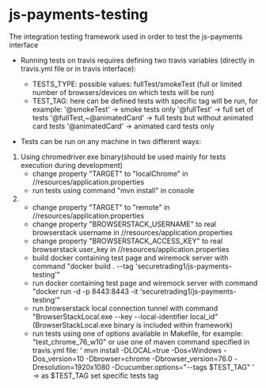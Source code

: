 # js-payments-testing
The integration testing framework used in order to test the js-payments interface

- Running tests on travis requires defining two travis variables (directly in travis.yml file or in travis interface):
    - TESTS_TYPE: possible values: fullTest/smokeTest (full or limited number of browsers/devices on which tests will be run)
    - TEST_TAG: here can be defined tests with specific tag will be run, for example:
        '@smokeTest' -> smoke tests only
        '@fullTest' -> full set of tests
        '@fullTest,~@animatedCard' -> full tests but without animated card tests
        '@animatedCard' -> animated card tests only

- Tests can be run on any machine in two different ways:

1) Using chromedriver.exe binary(should be used mainly for tests execution during development)
    - change property "TARGET" to "localChrome" in //resources/application.properties
    - run tests using command "mvn install" in console
2)  - change property "TARGET" to "remote" in //resources/application.properties
    - change property "BROWSERSTACK_USERNAME" to real browserstack username in //resources/application.properties
    - change property "BROWSERSTACK_ACCESS_KEY" to real browserstack user_key in //resources/application.properties
    - build docker containing test page and wiremock server with command "docker build . --tag 'securetrading1/js-payments-testing'"
    - run docker containing test page and wiremock server with command "docker run -d -p 8443:8443 -it 'securetrading1/js-payments-testing'"
    - run browserstack local connection tunnel with command "BrowserStackLocal.exe --key <real browserstack user_key> --local-identifier local_id" (BrowserStackLocal.exe binary is included within framework)
    - run tests using one of options available in Makefile, for example: "test_chrome_76_w10" or use one of maven command specified in travis.yml file:
        ' mvn install -DLOCAL=true -Dos=Windows -Dos_version=10 -Dbrowser=chrome -Dbrowser_version=76.0 -Dresolution=1920x1080 -Dcucumber.options="--tags $TEST_TAG" ' -> as $TEST_TAG set specific tests tag
